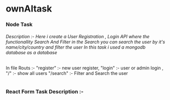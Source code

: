# ownAItask
<h3>Node Task</h3>
<h6>Description :-
    Here i create a User Registration , Login  API
    where the functionallity 
      Search And Filter
            in the Search you can search the user by it's name/city/country and filter the user 
In this task i used a mongodb database as a database
</h6>

In file Routs :- 
"register" :- new user register,
"login" :- user or admin login ,
"/" :- show all users
"/search" :- Filter and Search the user
<br><br>
<h3>React Form Task Description :- </h3>

<img srs="Screenshot 2024-09-07 145636.jpg">
